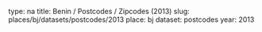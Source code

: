 type: na
title: Benin / Postcodes / Zipcodes (2013)
slug: places/bj/datasets/postcodes/2013
place: bj
dataset: postcodes
year: 2013
